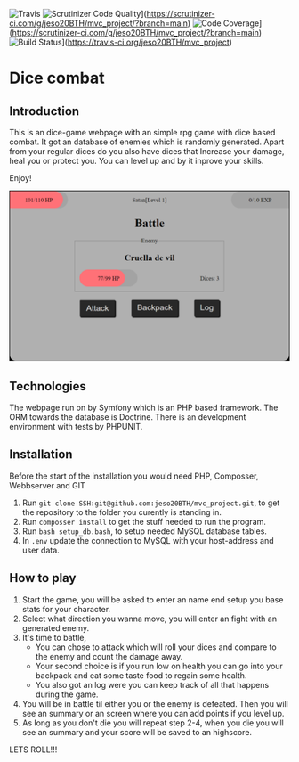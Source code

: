 ![Travis](https://travis-ci.com/jeso20BTH/mvc_project.svg?branch=main)
![Scrutinizer Code Quality](https://scrutinizer-ci.com/g/jeso20BTH/mvc_project/badges/quality-score.png?b=main)](https://scrutinizer-ci.com/g/jeso20BTH/mvc_project/?branch=main)
![Code Coverage](https://scrutinizer-ci.com/g/jeso20BTH/mvc_project/badges/coverage.png?b=main)](https://scrutinizer-ci.com/g/jeso20BTH/mvc_project/?branch=main)
![Build Status](https://travis-ci.org/jeso20BTH/mvc_project.svg?branch=main)](https://travis-ci.org/jeso20BTH/mvc_project)

# Dice combat
## Introduction
This is an dice-game webpage with an simple rpg game with dice based combat. It got an database of enemies which is randomly generated. Apart from your regular dices do you also have dices that Increase your damage, heal you or protect you. You can level up and by it inprove your skills.

Enjoy!

![Game](public/game.png)

## Technologies
The webpage run on by Symfony which is an PHP based framework. The ORM towards the database is Doctrine. There is an development environment with tests by PHPUNIT.

## Installation
Before the start of the installation you would need PHP, Composser, Webbserver and GIT
1. Run ```git clone SSH:git@github.com:jeso20BTH/mvc_project.git```, to get the repository to the folder you curently is standing in.
2. Run ```composser install``` to get the stuff needed to run the program.
3. Run ```bash setup_db.bash```, to setup needed MySQL database tables.
4. In ```.env``` update the connection to MySQL with your host-address and user data.


## How to play
1. Start the game, you will be asked to enter an name end setup you base stats for your character.
2. Select what direction you wanna move, you will enter an fight with an generated enemy.
3. It's time to battle,
    - You can chose to attack which will roll your dices and compare to the enemy and count the damage away.
    - Your second choice is if you run low on health you can go into your backpack and eat some taste food to regain some health.
    - You also got an log were you can keep track of all that happens during the game.
4. You will be in battle til either you or the enemy is defeated. Then you will see an summary or an screen where you can add points if you level up.
5. As long as you don't die you will repeat step 2-4, when you die you will see an summary and your score will be saved to an highscore.

LETS ROLL!!!
